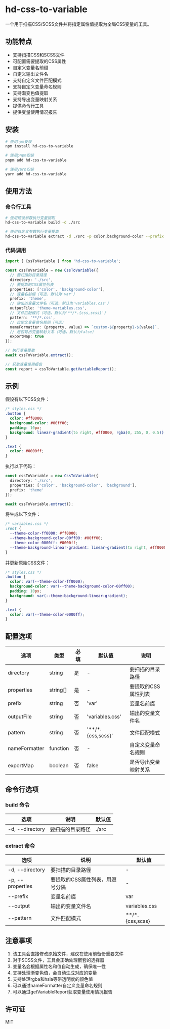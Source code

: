 # hd-css-to-variable

一个用于扫描CSS/SCSS文件并将指定属性值提取为全局CSS变量的工具。

## 功能特点

- 支持扫描CSS和SCSS文件
- 可配置需要提取的CSS属性
- 自定义变量名前缀
- 自定义输出文件名
- 支持自定义文件匹配模式
- 支持自定义变量命名规则
- 支持渐变色值提取
- 支持导出变量映射关系
- 提供命令行工具
- 提供变量使用情况报告

## 安装

```bash
# 使用npm安装
npm install hd-css-to-variable

# 使用pnpm安装
pnpm add hd-css-to-variable

# 使用yarn安装
yarn add hd-css-to-variable
```

## 使用方法

### 命令行工具

```bash
# 使用预设参数执行变量提取
hd-css-to-variable build -d ./src

# 使用自定义参数执行变量提取
hd-css-to-variable extract -d ./src -p color,background-color --prefix theme
```

### 代码调用

```typescript
import { CssToVariable } from 'hd-css-to-variable';

const cssToVariable = new CssToVariable({
  // 要扫描的目录路径
  directory: './src',
  // 要提取的CSS属性列表
  properties: ['color', 'background-color'],
  // 变量名前缀（可选，默认为'var'）
  prefix: 'theme',
  // 输出的变量文件名（可选，默认为'variables.css'）
  outputFile: 'theme-variables.css',
  // 文件匹配模式（可选，默认为'**/*.{css,scss}'）
  pattern: '**/*.css',
  // 自定义变量命名规则（可选）
  nameFormatter: (property, value) => `custom-${property}-${value}`,
  // 是否导出变量映射关系（可选，默认为false）
  exportMap: true
});

// 执行变量提取
await cssToVariable.extract();

// 获取变量使用报告
const report = cssToVariable.getVariableReport();
```

## 示例

假设有以下CSS文件：

```css
/* styles.css */
.button {
  color: #ff0000;
  background-color: #00ff00;
  padding: 10px;
  background: linear-gradient(to right, #ff0000, rgba(0, 255, 0, 0.5));
}

.text {
  color: #0000ff;
}
```

执行以下代码：

```typescript
const cssToVariable = new CssToVariable({
  directory: './src',
  properties: ['color', 'background-color', 'background'],
  prefix: 'theme'
});

await cssToVariable.extract();
```

将生成以下文件：

```css
/* variables.css */
:root {
  --theme-color-ff0000: #ff0000;
  --theme-background-color-00ff00: #00ff00;
  --theme-color-0000ff: #0000ff;
  --theme-background-linear-gradient: linear-gradient(to right, #ff0000, rgba(0, 255, 0, 0.5));
}
```

并更新原始CSS文件：

```css
/* styles.css */
.button {
  color: var(--theme-color-ff0000);
  background-color: var(--theme-background-color-00ff00);
  padding: 10px;
  background: var(--theme-background-linear-gradient);
}

.text {
  color: var(--theme-color-0000ff);
}
```

## 配置选项

| 选项 | 类型 | 必填 | 默认值 | 说明 |
|------|------|------|--------|------|
| directory | string | 是 | - | 要扫描的目录路径 |
| properties | string[] | 是 | - | 要提取的CSS属性列表 |
| prefix | string | 否 | 'var' | 变量名前缀 |
| outputFile | string | 否 | 'variables.css' | 输出的变量文件名 |
| pattern | string | 否 | '**/*.{css,scss}' | 文件匹配模式 |
| nameFormatter | function | 否 | - | 自定义变量命名规则 |
| exportMap | boolean | 否 | false | 是否导出变量映射关系 |

## 命令行选项

### build 命令

| 选项 | 说明 | 默认值 |
|------|------|--------|
| -d, --directory | 要扫描的目录路径 | ./src |

### extract 命令

| 选项 | 说明 | 默认值 |
|------|------|--------|
| -d, --directory | 要扫描的目录路径 | - |
| -p, --properties | 要提取的CSS属性列表，用逗号分隔 | - |
| --prefix | 变量名前缀 | var |
| --output | 输出的变量文件名 | variables.css |
| --pattern | 文件匹配模式 | **/*.{css,scss} |

## 注意事项

1. 该工具会直接修改原始文件，建议在使用前备份重要文件
2. 对于SCSS文件，工具会正确处理嵌套的选择器
3. 变量名会根据属性名和值自动生成，确保唯一性
4. 支持处理渐变色值，会自动生成对应的变量
5. 支持处理rgba和hsla等带透明度的颜色值
6. 可以通过nameFormatter自定义变量命名规则
7. 可以通过getVariableReport获取变量使用情况报告

## 许可证

MIT